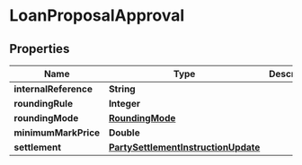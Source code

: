 # LoanProposalApproval

## Properties
Name | Type | Description | Notes
------------ | ------------- | ------------- | -------------
**internalReference** | **String** |  | 
**roundingRule** | **Integer** |  |  [optional]
**roundingMode** | [**RoundingMode**](RoundingMode.md) |  |  [optional]
**minimumMarkPrice** | **Double** |  |  [optional]
**settlement** | [**PartySettlementInstructionUpdate**](PartySettlementInstructionUpdate.md) |  |  [optional]
